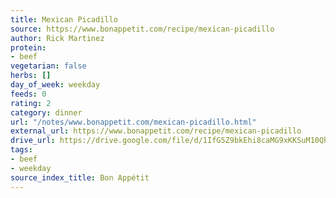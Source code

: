 ```yaml
---
title: Mexican Picadillo
source: https://www.bonappetit.com/recipe/mexican-picadillo
author: Rick Martinez
protein:
- beef
vegetarian: false
herbs: []
day_of_week: weekday
feeds: 0
rating: 2
category: dinner
url: "/notes/www.bonappetit.com/mexican-picadillo.html"
external_url: https://www.bonappetit.com/recipe/mexican-picadillo
drive_url: https://drive.google.com/file/d/1IfG5Z9bkEhi8caMG9xKKSuM10QhaMIFe/view?usp=drive_link
tags:
- beef
- weekday
source_index_title: Bon Appétit
---
```



